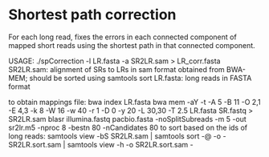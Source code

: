 Shortest path correction
========================
For each long read, fixes the errors in each connected component of mapped short reads using the shortest path in that connected component.

USAGE: ./spCorrection -l LR.fasta -a SR2LR.sam > LR_corr.fasta
SR2LR.sam: 	alignment of SRs to LRs in sam format obtained from BWA-MEM; should be sorted using samtools sort 
 LR.fasta: 	long reads in FASTA format

to obtain mappings file:
bwa index LR.fasta
bwa mem -aY -t <threads> -A 5 -B 11 -O 2,1 -E 4,3 -k 8 -W 16 -w 40 -r 1 -D 0 -y 20 -L 30,30 -T 2.5 LR.fasta SR.fastq > SR2LR.sam
blasr illumina.fastq pacbio.fasta -noSplitSubreads -m 5 -out sr2lr.m5 -nproc 8 -bestn 80 -nCandidates 80
to sort based on the ids of long reads:
samtools view -bS SR2LR.sam | samtools sort -@ <trheads> -o - SR2LR.sort.sam | samtools view -h -o SR2LR.sort.sam -
